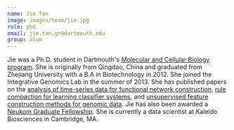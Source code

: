 ```yaml
---
name: Jie Tan
image: images/team/jie.jpg
role: phd
email: jie.tan.gr@dartmouth.edu
group: alum
---
```


Jie was a Ph.D. student in Dartmouth's [Molecular and Cellular Biology program](https://graduate.dartmouth.edu/mcb/).
She is originally from Qingdao, China and graduated from Zhejiang University with a B.A in Biotechnology in 2012.
She joined the Integrative Genomics Lab in the summer of 2013.
She has published papers on the [analysis of time-series data for functional network construction](http://link.springer.com/chapter/10.1007/978-3-642-37189-9_2), [rule compaction for learning classifier systems](http://mitpress.mit.edu/sites/default/files/titles/content/ecal13/ch017.html), and [unsupervised feature construction methods for genomic data](http://www.ncbi.nlm.nih.gov/pubmed/25592575).
Jie has also been awarded a [Neukom Graduate Fellowship](http://neukom.dartmouth.edu/programs/2015grad_fellows.html).
She is currently a data scientist at Kaleido Biosciences in Cambridge, MA.

